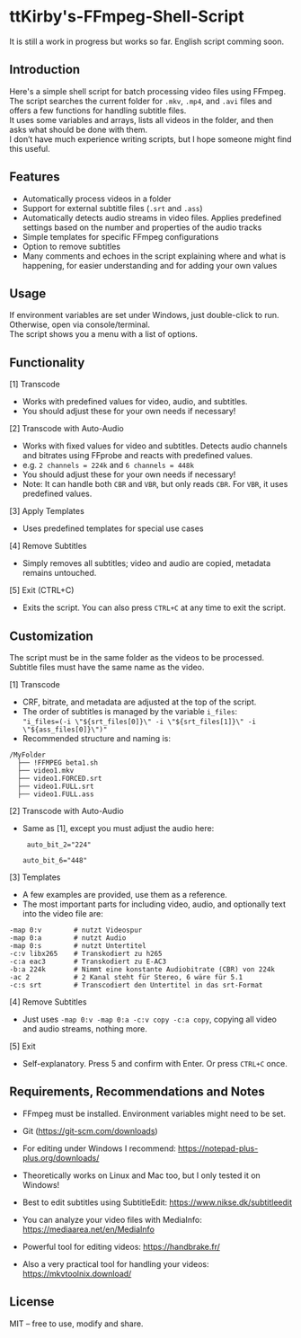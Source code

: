 # ttKirby's-FFmpeg-Shell-Script

It is still a work in progress but works so far.
English script comming soon.

## Introduction

Here's a simple shell script for batch processing video files using FFmpeg.  
The script searches the current folder for `.mkv`, `.mp4`, and `.avi` files and offers a few functions for handling subtitle files.  
It uses some variables and arrays, lists all videos in the folder, and then asks what should be done with them.  
I don’t have much experience writing scripts, but I hope someone might find this useful.

## Features

- Automatically process videos in a folder
- Support for external subtitle files (`.srt` and `.ass`)
- Automatically detects audio streams in video files. Applies predefined settings based on the number and properties of the audio tracks
- Simple templates for specific FFmpeg configurations
- Option to remove subtitles
- Many comments and echoes in the script explaining where and what is happening, for easier understanding and for adding your own values

## Usage

If environment variables are set under Windows, just double-click to run. Otherwise, open via console/terminal.  
The script shows you a menu with a list of options.

## Functionality

[1] Transcode  
- Works with predefined values for video, audio, and subtitles.  
- You should adjust these for your own needs if necessary!

[2] Transcode with Auto-Audio  
- Works with fixed values for video and subtitles. Detects audio channels and bitrates using FFprobe and reacts with predefined values.  
- e.g. `2 channels = 224k` and `6 channels = 448k  `
- You should adjust these for your own needs if necessary!  
- Note: It can handle both `CBR` and `VBR`, but only reads `CBR`. For `VBR`, it uses predefined values.

[3] Apply Templates  
- Uses predefined templates for special use cases

[4] Remove Subtitles  
- Simply removes all subtitles; video and audio are copied, metadata remains untouched.

[5] Exit (CTRL+C)  
- Exits the script. You can also press `CTRL+C` at any time to exit the script.

## Customization

The script must be in the same folder as the videos to be processed.  
Subtitle files must have the same name as the video.

[1] Transcode  
- CRF, bitrate, and metadata are adjusted at the top of the script.  
- The order of subtitles is managed by the variable `i_files`:  
  `"i_files=(-i \"${srt_files[0]}\" -i \"${srt_files[1]}\" -i \"${ass_files[0]}\")"`  
- Recommended structure and naming is:

```
/MyFolder
  ├── !FFMPEG beta1.sh
  ├── video1.mkv
  ├── video1.FORCED.srt
  ├── video1.FULL.srt
  ├── video1.FULL.ass
```

[2] Transcode with Auto-Audio  
- Same as [1], except you must adjust the audio here:

   ` auto_bit_2="224"`
  
    `auto_bit_6="448"`

[3] Templates  
- A few examples are provided, use them as a reference.  
- The most important parts for including video, audio, and optionally text into the video file are:


```
-map 0:v		# nutzt Videospur
-map 0:a		# nutzt Audio
-map 0:s 		# nutzt Untertitel
-c:v libx265	# Transkodiert zu h265
-c:a eac3		# Transkodiert zu E-AC3
-b:a 224k		# Nimmt eine konstante Audiobitrate (CBR) von 224k
-ac 2			# 2 Kanal steht für Stereo, 6 wäre für 5.1
-c:s srt		# Transcodiert den Untertitel in das srt-Format
```

[4] Remove Subtitles  
- Just uses `-map 0:v -map 0:a -c:v copy -c:a copy`, copying all video and audio streams, nothing more.

[5] Exit  
- Self-explanatory. Press 5 and confirm with Enter. Or press `CTRL+C` once.

## Requirements, Recommendations and Notes

- FFmpeg must be installed. Environment variables might need to be set.
- Git (https://git-scm.com/downloads)
- For editing under Windows I recommend: https://notepad-plus-plus.org/downloads/
- Theoretically works on Linux and Mac too, but I only tested it on Windows!
- Best to edit subtitles using SubtitleEdit: https://www.nikse.dk/subtitleedit
- You can analyze your video files with MediaInfo: https://mediaarea.net/en/MediaInfo

- Powerful tool for editing videos: https://handbrake.fr/
- Also a very practical tool for handling your videos: https://mkvtoolnix.download/

## License

MIT – free to use, modify and share.
